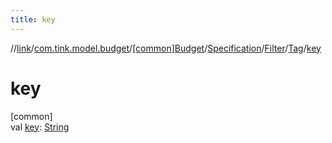 ```yaml
---
title: key
---
```

//[link](../../../../../../index.html)/[com.tink.model.budget](../../../../index.html)/[[common]Budget](../../../index.html)/[Specification](../../index.html)/[Filter](../index.html)/[Tag](index.html)/[key](key.html)



# key



[common]\
val [key](key.html): [String](https://kotlinlang.org/api/latest/jvm/stdlib/kotlin/-string/index.html)




